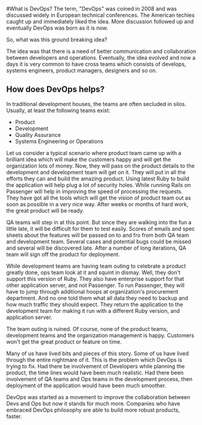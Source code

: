 #What is DevOps?
The term, "DevOps" was coined in 2008 and was discussed widely in European technical conferences.  The American techies caught up and immediately liked the idea. More discussion followed up and eventually DevOps was born as it is now.

So, what was this ground breaking idea?

The idea was that there is a need of better communication and collaboration between developers and operations. Eventually, the idea evolved and now a days it is very common to have cross teams which consists of develops, systems engineers, product managers, designers and so on. 

## How does DevOps helps?
In traditional development houses, the teams are often secluded in silos. Usually, at least the following teams exist:
* Product
* Development
* Quality Assurance
* Systems Engineering or Operations

Let us consider a typical scenario where product team came up with a brilliant idea which will make the customers happy and will get the organization lots of money. Now, they will pass on the product details to the development and development team will get on it. They will put in all the efforts they can and build the amazing product. Using latest Ruby to build the application will help plug a lot of security holes. While running Rails on Passenger will help in improving the speed of processing the requests. They have got all the tools which will get the vision of product team out as soon as possible in a very nice way. After weeks or months of hard work, the great product will be ready.

QA teams will step in at this point. But since they are walking into the fun a little late, it will be difficult for them to test easily. Scores of emails and spec sheets about the features will be passed on to and fro from both QA team and development team. Several cases and potential bugs could be missed and several will be discovered late. After a number of long iterations, QA team will sign off the product for deployment.

While development teams are having team outing to celebrate a product greatly done, ops team look at it and squint in dismay. Well, they don't support this version of Ruby. They also have enterprise support for that other application server, and not Passenger. To run Passenger, they will have to jump through additional hoops at organization's procurement department. And no one told them what all data they need to backup and how much traffic they should expect. They return the application to the development team for making it run with a different Ruby version, and application server. 

The team outing is ruined. Of course, none of the product teams, development teams and the organization management is happy. Customers won't get the great product or feature on time. 

Many of us have lived bits and pieces of this story. Some of us have lived through the entire nightmare of it. This is the problem which DevOps is trying to fix. Had there be involvement of Developers while planning the product, the time lines would have been much realistic. Had there been involvement of QA teams and Ops teams in the development process, then deployment of the application would have been much smoother.

DevOps was started as a movement to improve the collaboration between Devs and Ops but now it stands for much more. Companies who have embraced DevOps philosophy are able to build more robust products, faster. 